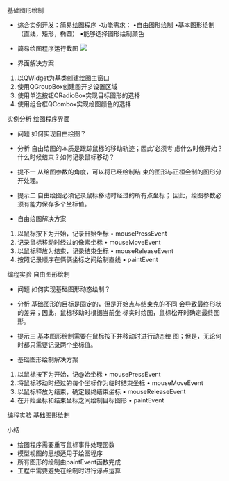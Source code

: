 基础图形绘制
- 综合实例开发：简易绘图程序
-功能需求：
•自甶图形绘制
•基本图形绘制（直线，矩形，椭圆）
•能够选择图形绘制颜色

- 简易绘图程序运行截图
![](_v_images_/.png)

- 界面解决方案
1. 以QWidget为基类创建绘图主窗口
2. 使用QGroupBox创建图开彡设置区域
3. 使用单选按钮QRadioBox实现目标图形的选择
4. 使用组合框QCombox实现绘图颜色的选择

实例分析 绘图程序界面

- 问题
如何实现自由绘图？

- 分析
自由绘图的本质是跟踪鼠标的移动轨迹；因此’必须考
虑什么时候开始？什么时候结束？如何记录鼠标移动？

- 提不一
从绘图参数的角度，可以将已经绘制结
束的图形与正桓会制的图形分开处理。

- 提示二
自由绘图必须记录鼠标移动时经过的所有点坐标；
因此，绘图参数必须有能力保存多个坐标值。

- 自甶绘图解决方案
1. 以鼠标按下为开始，记录幵始坐标
• mousePressEvent
2. 记录鼠标移动时经过的像素坐标
• mouseMoveEvent
3. 以鼠标释放为结束，记录结束坐标
• mouseReleaseEvent
4. 按照记录顺序在俩俩坐标之间绘制直线
• paintEvent

编程实验 自由图形绘制

- 问题
如何实现基础图形动态绘制？

- 分析
基础图形的目标是固定的，但是开始点与结束克的不同
会导致最终形状的差异；因此，鼠标移动时根据当前坐
标实时绘图，鼠标松开时确定最终图形。

- 提示三
基本图形绘制需要在鼠标按下并移动时进行动态绘
图；但是，无论何时都只需要记录两个坐标值。

- 基础图形绘制解决方案
1. 以鼠标按下为开始，记@始坐标
• mousePressEvent
2. 将鼠标移动时经过的每个坐标作为临时结束坐标
• mouseMoveEvent
3. 以鼠标释放为结束，确定最终结束坐标
• mouseReleaseEvent
4. 在开始坐标和结束坐标之间绘制目标图形
• paintEvent

编程实验 基础图形绘制

小结
- 绘图程序需要重写鼠标事件处理函数
- 模型视图的思想适用于绘图程序
- 所有图形的绘制由paintEvent函数完成
- 工程中需要避免在绘制时进行浮点运算

